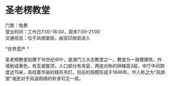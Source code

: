 # 圣老楞教堂  

门票：免费  
营业时间：工作日7:00-18:00，周末7:00-21:00  
交通信息：位于风顺堂街，由官印局街进入  

*世界遗产  *  

圣老楞教堂创建于16世纪中叶，是澳门三大古教堂之一。教堂为一层楼建筑，外墙刷成黄色，有瓦坡屋顶，人口部分有夹层，两座对称的钟楼高3层，中厅中间跨度达15米，乖挂着华丽的枝形吊灯。目前的规模形成于1846年。华人称之为“风顺堂”海民对于风调雨顺的祈求可见一斑。  